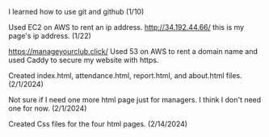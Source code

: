 I learned how to use git and github (1/10)

Used EC2 on AWS to rent an ip address.
http://34.192.44.66/ this is my page's ip address. (1/22)

https://manageyourclub.click/
Used 53 on AWS to rent a domain name and used Caddy to secure my website with https.

Created index.html, attendance.html, report.html, and about.html files. (2/1/2024)

Not sure if I need one more html page just for managers. I think I don't need one for now. (2/1/2024)

Created Css files for the four html pages. (2/14/2024)
